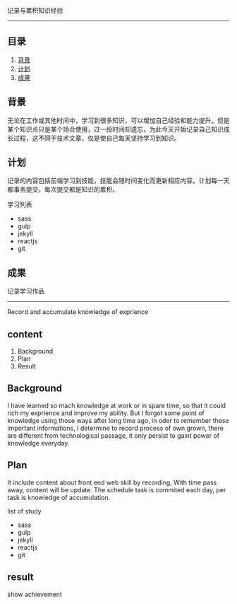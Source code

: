 记录与累积知识经验

---

## 目录

1.	[背景](#background)
2. 	[计划](#plan)
3. 	[成果](#result)

<h2 id="background">背景</h2> 
无论在工作或其他时间中，学习到很多知识，可以增加自己经验和能力提升。但是某个知识点只是某个场合使用，过一段时间却遗忘，为此今天开始记录自己知识成长过程，这不同于技术文章，仅是使自己每天坚持学习到知识。

<h2 id="plan">计划</h2>
记录的内容包括前端学习到技能，技能会随时间变化而更新相应内容。计划每一天都事务提交，每次提交都是知识的累积。

学习列表

- sass
- gulp
- jekyll
- reactjs
- git

<h2 id="result">成果</h2>
记录学习作品

---

Record and accumulate knowledge of exprience

## content

1. Background
2. Plan 
3. Result

## Background

I have learned so mach knowledge at work or in spare time, so that it could rich my exprience and improve my ability. But I forgot some point of knowledge using those ways after long time ago, in oder to remember these important informations, I determine to record process of own grown, there are different from technological passage, it only  persist to gaint power of knowledge everyday.

## Plan

It include content about front end web skill by recording, With time pass away, content will be update. The schedule task is commited each day, per task is knowledge of accumulation.

list of study

- sass
- gulp
- jekyll
- reactjs
- git

## result

show achievement
